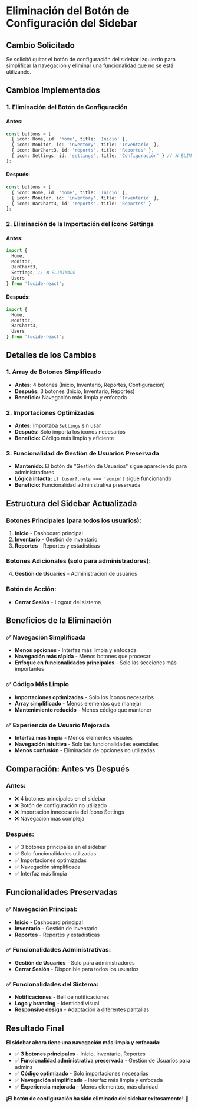 # Eliminación del Botón de Configuración del Sidebar

## Cambio Solicitado

Se solicitó quitar el botón de configuración del sidebar izquierdo para simplificar la navegación y eliminar una funcionalidad que no se está utilizando.

## Cambios Implementados

### 1. **Eliminación del Botón de Configuración**

#### **Antes:**
```typescript
const buttons = [
  { icon: Home, id: 'home', title: 'Inicio' },
  { icon: Monitor, id: 'inventory', title: 'Inventario' },
  { icon: BarChart3, id: 'reports', title: 'Reportes' },
  { icon: Settings, id: 'settings', title: 'Configuración' } // ❌ ELIMINADO
];
```

#### **Después:**
```typescript
const buttons = [
  { icon: Home, id: 'home', title: 'Inicio' },
  { icon: Monitor, id: 'inventory', title: 'Inventario' },
  { icon: BarChart3, id: 'reports', title: 'Reportes' }
];
```

### 2. **Eliminación de la Importación del Ícono Settings**

#### **Antes:**
```typescript
import { 
  Home, 
  Monitor, 
  BarChart3, 
  Settings, // ❌ ELIMINADO
  Users
} from 'lucide-react';
```

#### **Después:**
```typescript
import { 
  Home, 
  Monitor, 
  BarChart3, 
  Users
} from 'lucide-react';
```

## Detalles de los Cambios

### **1. Array de Botones Simplificado**
- **Antes:** 4 botones (Inicio, Inventario, Reportes, Configuración)
- **Después:** 3 botones (Inicio, Inventario, Reportes)
- **Beneficio:** Navegación más limpia y enfocada

### **2. Importaciones Optimizadas**
- **Antes:** Importaba `Settings` sin usar
- **Después:** Solo importa los íconos necesarios
- **Beneficio:** Código más limpio y eficiente

### **3. Funcionalidad de Gestión de Usuarios Preservada**
- **Mantenido:** El botón de "Gestión de Usuarios" sigue apareciendo para administradores
- **Lógica intacta:** `if (user?.role === 'admin')` sigue funcionando
- **Beneficio:** Funcionalidad administrativa preservada

## Estructura del Sidebar Actualizada

### **Botones Principales (para todos los usuarios):**
1. **Inicio** - Dashboard principal
2. **Inventario** - Gestión de inventario
3. **Reportes** - Reportes y estadísticas

### **Botones Adicionales (solo para administradores):**
4. **Gestión de Usuarios** - Administración de usuarios

### **Botón de Acción:**
- **Cerrar Sesión** - Logout del sistema

## Beneficios de la Eliminación

### ✅ **Navegación Simplificada**
- **Menos opciones** - Interfaz más limpia y enfocada
- **Navegación más rápida** - Menos botones que procesar
- **Enfoque en funcionalidades principales** - Solo las secciones más importantes

### ✅ **Código Más Limpio**
- **Importaciones optimizadas** - Solo los íconos necesarios
- **Array simplificado** - Menos elementos que manejar
- **Mantenimiento reducido** - Menos código que mantener

### ✅ **Experiencia de Usuario Mejorada**
- **Interfaz más limpia** - Menos elementos visuales
- **Navegación intuitiva** - Solo las funcionalidades esenciales
- **Menos confusión** - Eliminación de opciones no utilizadas

## Comparación: Antes vs Después

### **Antes:**
- ❌ 4 botones principales en el sidebar
- ❌ Botón de configuración no utilizado
- ❌ Importación innecesaria del ícono Settings
- ❌ Navegación más compleja

### **Después:**
- ✅ 3 botones principales en el sidebar
- ✅ Solo funcionalidades utilizadas
- ✅ Importaciones optimizadas
- ✅ Navegación simplificada
- ✅ Interfaz más limpia

## Funcionalidades Preservadas

### **✅ Navegación Principal:**
- **Inicio** - Dashboard principal
- **Inventario** - Gestión de inventario
- **Reportes** - Reportes y estadísticas

### **✅ Funcionalidades Administrativas:**
- **Gestión de Usuarios** - Solo para administradores
- **Cerrar Sesión** - Disponible para todos los usuarios

### **✅ Funcionalidades del Sistema:**
- **Notificaciones** - Bell de notificaciones
- **Logo y branding** - Identidad visual
- **Responsive design** - Adaptación a diferentes pantallas

## Resultado Final

**El sidebar ahora tiene una navegación más limpia y enfocada:**
- ✅ **3 botones principales** - Inicio, Inventario, Reportes
- ✅ **Funcionalidad administrativa preservada** - Gestión de Usuarios para admins
- ✅ **Código optimizado** - Solo importaciones necesarias
- ✅ **Navegación simplificada** - Interfaz más limpia y enfocada
- ✅ **Experiencia mejorada** - Menos elementos, más claridad

**¡El botón de configuración ha sido eliminado del sidebar exitosamente!** 🎉
